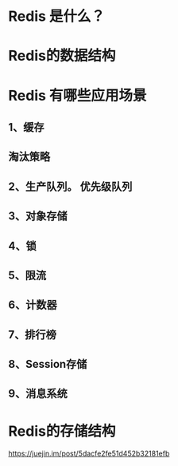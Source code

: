 # Redis 是什么？
# Redis的数据结构
# Redis 有哪些应用场景
## 1、缓存
## 淘汰策略
## 2、生产队列。 优先级队列
## 3、对象存储
## 4、锁
## 5、限流
## 6、计数器
## 7、排行榜
## 8、Session存储
## 9、消息系统
# Redis的存储结构
https://juejin.im/post/5dacfe2fe51d452b32181efb
